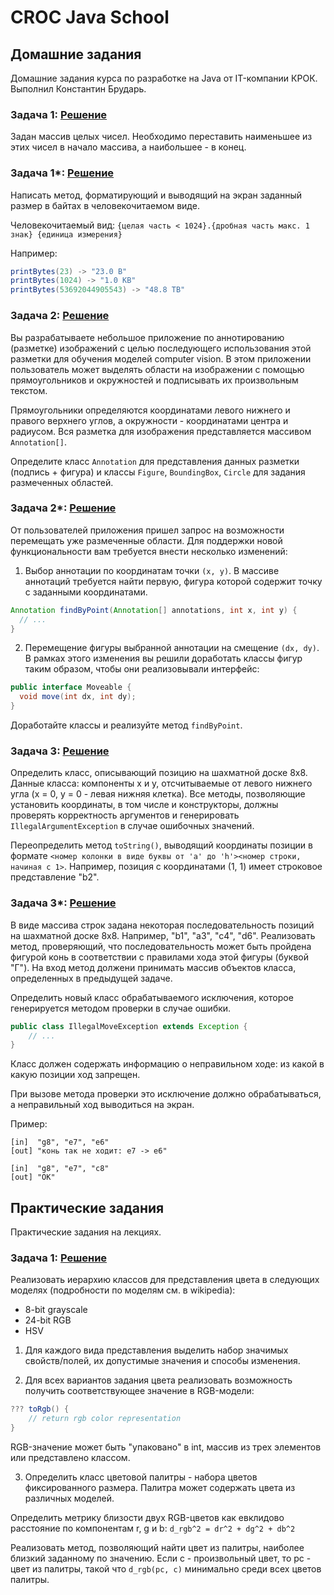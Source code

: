 # CROC Java School

## Домашние задания

Домашние задания курса по разработке на Java от IT-компании КРОК.
Выполнил Константин Брударь.

### Задача 1: [Решение](https://github.com/konstantin-brudar/croc-java-school/blob/master/Task_1.java)
Задан массив целых чисел. Необходимо переставить наименьшее из этих чисел в начало массива, а наибольшее - в конец.

### Задача 1*: [Решение](https://github.com/konstantin-brudar/croc-java-school/blob/master/Task_1_star.java)
Написать метод, форматирующий и выводящий на экран заданный размер в байтах в человекочитаемом виде.

Человекочитаемый вид: 
```{целая часть < 1024}.{дробная часть макс. 1 знак} {единица измерения}```

Например:
```java
printBytes(23) -> "23.0 B"
printBytes(1024) -> "1.0 KB"
printBytes(53692044905543) -> "48.8 TB"
```

### Задача 2: [Решение](https://github.com/konstantin-brudar/croc-java-school/tree/master/task_2)
Вы разрабатываете небольшое приложение по аннотированию (разметке) изображений с целью последующего использования этой разметки для обучения моделей computer vision. В этом приложении пользователь может выделять области на изображении с помощью прямоугольников и окружностей и подписывать их произвольным текстом.

Прямоугольники определяются координатами левого нижнего и правого верхнего углов, а окружности - координатами центра и радиусом. Вся разметка для изображения представляется массивом ```Annotation[]```.

Определите класс ```Annotation``` для представления данных разметки (подпись + фигура) и классы ```Figure```, ```BoundingBox```, ```Circle``` для задания размеченных областей.

### Задача 2*: [Решение](https://github.com/konstantin-brudar/croc-java-school/tree/master/task_2_star)
От пользователей приложения пришел запрос на возможности перемещать уже размеченные области. Для поддержки новой функциональности вам требуется внести несколько изменений: 

1. Выбор аннотации по координатам точки ```(x, y)```.
В массиве аннотаций требуется найти первую, фигура которой содержит точку с заданными координатами.
```java
Annotation findByPoint(Annotation[] annotations, int x, int y) {
  // ...
}
```

2. Перемещение фигуры выбранной аннотации на смещение ```(dx, dy)```.
В рамках этого изменения вы решили доработать классы фигур таким образом, чтобы они реализовывали интерфейс:
```java
public interface Moveable {
  void move(int dx, int dy);
}
```

Доработайте классы и реализуйте метод ```findByPoint```.

### Задача 3: [Решение](https://github.com/konstantin-brudar/croc-java-school/tree/master/task_3)

Определить класс, описывающий позицию на шахматной доске 8x8. Данные класса: компоненты x и y, отсчитываемые от левого нижнего угла (x = 0, y = 0 - левая нижняя клетка). Все методы, позволяющие установить координаты, в том числе и конструкторы, должны проверять корректность аргументов и генерировать ```IllegalArgumentException``` в случае ошибочных значений.

Переопределить метод ```toString()```, выводящий координаты позиции в формате ```<номер колонки в виде буквы от 'a' до 'h'><номер строки, начиная с 1>```. Например, позиция с координатами (1, 1) имеет строковое представление "b2".


### Задача 3*: [Решение](https://github.com/konstantin-brudar/croc-java-school/tree/master/task_3_star)

В виде массива строк задана некоторая последовательность позиций на шахматной доске 8x8. Например, "b1", "a3", "c4", "d6". Реализовать метод, проверяющий, что последовательность может быть пройдена фигурой конь в соответствии с правилами хода этой фигуры (буквой "Г"). На вход метод должени принимать массив объектов класса, определенных в предыдущей задаче.

Определить новый класс обрабатываемого исключения, которое генерируется методом проверки в случае ошибки. 
```java
public class IllegalMoveException extends Exception {
    // ...
}
```

Класс должен содержать информацию о неправильном ходе: из какой в какую позиции ход запрещен.

При вызове метода проверки это исключение должно обрабатываться, а неправильный ход выводиться на экран.

Пример:
```
[in]  "g8", "e7", "e6"
[out] "конь так не ходит: e7 -> e6"
```
```
[in]  "g8", "e7", "c8"
[out] "OK"
```

## Практические задания

Практические задания на лекциях.

### Задача 1: [Решение](https://github.com/konstantin-brudar/croc-java-school/tree/master/practical_task_1)

Реализовать иерархию классов для представления цвета в следующих моделях (подробности по моделям см. в wikipedia):
* 8-bit grayscale
* 24-bit RGB
* HSV

1. Для каждого вида представления выделить набор значимых свойств/полей, их допустимые значения и способы изменения.

2. Для всех вариантов задания цвета реализовать возможность получить соответствующее значение в RGB-модели:
```java
??? toRgb() {
    // return rgb color representation
}
```

RGB-значение может быть "упаковано" в int, массив из трех элементов или представлено классом.

3. Определить класс цветовой палитры - набора цветов фиксированного размера. Палитра может содержать цвета из различных моделей.

Определить метрику близости двух RGB-цветов как евклидово расстояние по компонентам r, g и b: ```d_rgb^2 = dr^2 + dg^2 + db^2```

Реализовать метод, позволяющий найти цвет из палитры, наиболее близкий заданному по значению. Если c - произвольный цвет, то pc - цвет из палитры, такой что ```d_rgb(pc, c)``` минимально среди всех цветов палитры.
